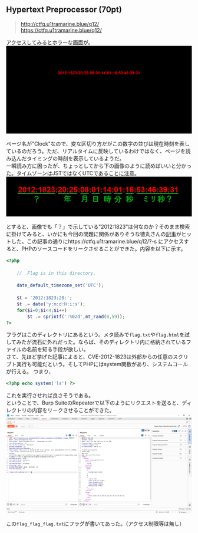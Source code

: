 ## Hypertext Preprocessor (70pt)
> http://ctfq.u1tramarine.blue/q12/  
> https://ctfq.u1tramarine.blue/q12/

アクセスしてみるとホラーな画面が。
![](images/img1.png)

ページ名が"Clock"なので、変な区切り方だがこの数字の並びは現在時刻を表しているのだろう。ただ、リアルタイムに反映しているわけではなく、ページを読み込んだタイミングの時刻を表示しているようだ。  
一瞬読み方に困ったが、ちょっとしてから下の画像のように読めばいいと分かった。タイムゾーンはJSTではなくUTCであることに注意。
![](images/img2.png)

とすると、画像でも「？」で示している"2012:1823"は何なのか？そのまま検索に掛けてみると、いかにも今回の問題に関係がありそうな徳丸さんの[記事](https://blog.tokumaru.org/2012/05/php-cgi-remote-scripting-cve-2012-1823.html)がヒットした。この記事の通りにhttps://ctfq.u1tramarine.blue/q12/?-s にアクセスすると、PHPのソースコードをリークさせることができた。内容を以下に示す。
```php
<?php

    //  Flag is in this directory.

    date_default_timezone_set('UTC');
    
    $t = '2012:1823:20:';
    $t .= date('y:m:d:H:i:s');
    for($i=0;$i<4;$i++)
        $t .= sprintf(':%02d',mt_rand(0,59));
?>
```

フラグはこのディレクトリにあるという。メタ読みで`flag.txt`や`flag.html`を試してみたが流石に外れだった。ならば、そのディレクトリ内に格納されているファイルの名前を知る手段が欲しい。  
さて、先ほど挙げた記事によると、CVE-2012-1823は外部からの任意のスクリプト実行も可能だという。そしてPHPにはsystem関数があり、システムコールが行える。
つまり、
```php
<?php echo system('ls') ?>
```
これを実行させれば良さそうである。  
ということで、Burp SuiteのRepeaterで以下のようにリクエストを送ると、ディレクトリの内容をリークさせることができた。
![](images/img3.png)

この`flag_flag_flag.txt`にフラグが書いてあった。（アクセス制限等は無し）
